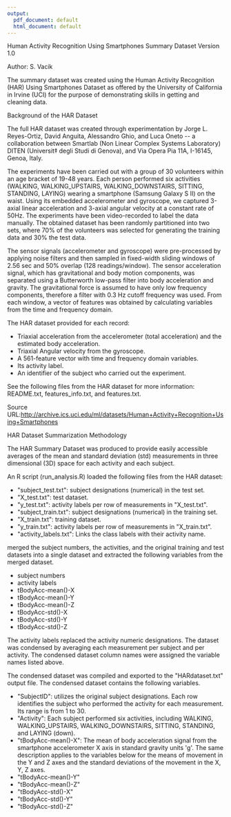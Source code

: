 ```yaml
---
output:
  pdf_document: default
  html_document: default
---
```


Human Activity Recognition Using Smartphones Summary Dataset
Version 1.0

Author: S. Vacik


The summary dataset was created using the Human Activity Recognition (HAR) Using Smartphones Dataset as offered by the University of California in Irvine (UCI) for the purpose of demonstrating skills in getting and cleaning data. 


Background of the HAR Dataset

The full HAR dataset was created through experimentation by Jorge L. Reyes-Ortiz, David Anguita, Alessandro Ghio, and Luca Oneto -- a collaboration between Smartlab (Non Linear Complex Systems Laboratory)
DITEN (Universit‡ degli Studi di Genova), and Via Opera Pia 11A, I-16145, Genoa, Italy. 

The experiments have been carried out with a group of 30 volunteers within an age bracket of 19-48 years. Each person performed six activities (WALKING, WALKING_UPSTAIRS, WALKING_DOWNSTAIRS, SITTING, STANDING, LAYING) wearing a smartphone (Samsung Galaxy S II) on the waist. Using its embedded accelerometer and gyroscope, we captured 3-axial linear acceleration and 3-axial angular velocity at a constant rate of 50Hz. The experiments have been video-recorded to label the data manually. The obtained dataset has been randomly partitioned into two sets, where 70% of the volunteers was selected for generating the training data and 30% the test data. 

The sensor signals (accelerometer and gyroscope) were pre-processed by applying noise filters and then sampled in fixed-width sliding windows of 2.56 sec and 50% overlap (128 readings/window). The sensor acceleration signal, which has gravitational and body motion components, was separated using a Butterworth low-pass filter into body acceleration and gravity. The gravitational force is assumed to have only low frequency components, therefore a filter with 0.3 Hz cutoff frequency was used. From each window, a vector of features was obtained by calculating variables from the time and frequency domain. 

The HAR dataset provided for each record:
- Triaxial acceleration from the accelerometer (total acceleration) and the estimated body acceleration.
- Triaxial Angular velocity from the gyroscope. 
- A 561-feature vector with time and frequency domain variables. 
- Its activity label. 
- An identifier of the subject who carried out the experiment.

See the following files from the HAR dataset for more information: README.txt, features_info.txt, and features.txt. 

Source URL:http://archive.ics.uci.edu/ml/datasets/Human+Activity+Recognition+Using+Smartphones


HAR Dataset Summarization Methodology

The HAR Summary Dataset was produced to provide easily accessible averages of the mean and standard deviation (std) measurements in three dimensional (3D) space for  each activity and each subject.  

An R script (run_analysis.R) loaded the following files from the HAR dataset:
- "subject_test.txt": subject designations (numerical) in the test set. 
- "X_test.txt": test dataset.
- "y_test.txt": activity labels per row of measurements in "X_test.txt".
- "subject_train.txt": subject designations (numerical) in the training set.
- "X_train.txt": training dataset.
- "y_train.txt": activity labels per row of measurements in "X_train.txt".
- "activity_labels.txt": Links the class labels with their activity name.

merged the subject numbers, the activities, and the original training and test datasets into a single dataset and extracted the following variables from the merged dataset.
- subject numbers
- activity labels
- tBodyAcc-mean()-X
- tBodyAcc-mean()-Y
- tBodyAcc-mean()-Z
- tBodyAcc-std()-X
- tBodyAcc-std()-Y
- tBodyAcc-std()-Z

The activity labels replaced the activity numeric designations. The dataset was condensed by averaging each measurement per subject and per activity. The condensed dataset column names were assigned the variable names listed above. 

The condensed dataset was compiled and exported to the "HARdataset.txt" output file. The condensed dataset contains the following variables.

- "SubjectID": utilizes the original subject designations. Each row identifies the subject who performed the activity for each measurement. Its range is from 1 to 30.
- "Activity": Each subject performed six activities, including WALKING, WALKING_UPSTAIRS, WALKING_DOWNSTAIRS, SITTING, STANDING, and LAYING (down).
- "tBodyAcc-mean()-X": The mean of body acceleration signal from the smartphone accelerometer X axis in standard gravity units 'g'. The same description applies to the variables below for the means of movement in the Y and Z axes and the standard deviations of the movement in the X, Y, Z axes.
- "tBodyAcc-mean()-Y" 
- "tBodyAcc-mean()-Z"
- "tBodyAcc-std()-X"
- "tBodyAcc-std()-Y"
- "tBodyAcc-std()-Z"

